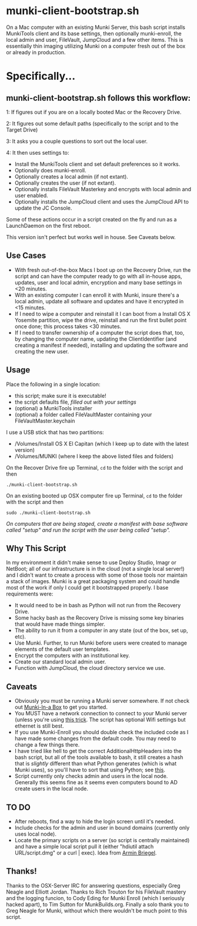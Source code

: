 # munki-client-bootstrap.sh
On a Mac computer with an existing Munki Server, this bash script installs MunkiTools client and its base settings, then optionally munki-enroll, the local admin and user, FileVault, JumpCloud and a few other items. This is essentially thin imaging utilizing Munki on a computer fresh out of the box or already in production.

# Specifically...
## munki-client-bootstrap.sh follows this workflow:

1: If figures out if you are on a locally booted Mac or the Recovery Drive.

2: It figures out some default paths (specifically to the script and to the Target Drive)

3: It asks you a couple questions to sort out the local user.

4: It then uses settings to:
- Install the MunkiTools client and set default preferences so it works.
- Optionally does munki-enroll.
- Optionally creates a local admin (if not extant).
- Optionally creates the user (if not extant).
- Optionally installs FileVault Masterkey and encrypts with local admin and user enabled.
- Optionally installs the JumpCloud client and uses the JumpCloud API to update the JC Console.

Some of these actions occur in a script created on the fly and run as a LaunchDaemon on the first reboot.

This version isn't perfect but works well in house. See Caveats below.

## Use Cases

- With fresh out-of-the-box Macs I boot up on the Recovery Drive, run the script and can have the computer ready to go with all in-house apps, updates, user and local admin, encryption and many base settings in <20 minutes.
- With an existing computer I can enroll it with Munki, insure there's a local admin, update all software and updates and have it encrypted in <15 minutes.
- If I need to wipe a computer and reinstall it I can boot from a Install OS X Yosemite partition, wipe the drive, reinstall and run the first bullet point once done; this process takes <30 minutes.
- If I need to transfer ownership of a computer the script does that, too, by changing the computer name, updating the ClientIdentifier (and creating a manifest if needed), installing and updating the software and creating the new user.

## Usage

Place the following in a single location:
- this script; make sure it is executable!
- the script defaults file, *filled out with your settings*
- (optional) a MunkiTools installer
- (optional) a folder called FileVaultMaster containing your FileVaultMaster.keychain

I use a USB stick that has two partitions:
- /Volumes/Install OS X El Capitan (which I keep up to date with the latest version)
- /Volumes/MUNKI (where I keep the above listed files and folders)

On the Recover Drive fire up Terminal, `cd` to the folder with the script and then

`./munki-client-bootstrap.sh`

On an existing booted up OSX computer fire up Terminal, `cd` to the folder with the script and then

`sudo ./munki-client-bootstrap.sh`

*On computers that are being staged, create a manifest with base software called "setup" and run the script with the user being called "setup".*

## Why This Script

In my environment it didn't make sense to use Deploy Studio, Imagr or NetBoot; all of our infrastructure is in the cloud (not a single local server!) and I didn't want to create a process with some of those tools nor maintain a stack of images. Munki is a great packaging system and could handle most of the work if only I could get it bootstrapped properly. I base requirements were:

- It would need to be in bash as Python will not run from the Recovery Drive.
- Some hacky bash as the Recovery Drive is missing some key binaries that would have made things simpler.
- The ability to run it from a computer in any state (out of the box, set up, etc).
- Use Munki. Further, to run Munki before users were created to manage elements of the default user templates.
- Encrypt the computers with an institutional key.
- Create our standard local admin user.
- Function with JumpCloud, the cloud directory service we use.

## Caveats

- Obviously you must be running a Munki server somewhere. If not check out [Munki-In-a Box](https://github.com/tbridge/munki-in-a-box) to get you started.
- You MUST have a network connection to connect to your Munki server (unless you're using [this trick](http://www.jaharmi.com/2015/07/21/munki_trials_with_a_local_repository). The script has optional Wifi settings but ethernet is still best.
- If you use Munki-Enroll you should double check the included code as I have made some changes from the default code. You may need to change a few things there.
- I have tried like hell to get the correct AdditionalHttpHeaders into the bash script, but all of the tools available to bash, it still creates a hash that is *slightly* different than what Python generates (which is what Munki uses), so you'll have to sort that using Python; see [this](https://github.com/munki/munki/wiki/Using-Basic-Authentication).
- Script currently only checks admin and users in the local node. Generally this seems fine as it seems even computers bound to AD create users in the local node.

## TO DO

- After reboots, find a way to hide the login screen until it's needed.
- Include checks for the admin and user in bound domains (currently only uses local node).
- Locate the primary scripts on a server (so script is centrally maintained) and have a simple local script pull it (either "hdiutil attach URL/script.dmg" or a curl | exec). Idea from [Armin Briegel](http://scriptingosx.com/2015/08/mount-a-dmg-off-a-web-server/).

## Thanks!

Thanks to the OSX-Server IRC for answering questions, especially Greg Neagle and Elliott Jordan. Thanks to Rich Trouton for his FileVault mastery and the logging funcion, to Cody Eding for Munki Enroll (which I seriously hacked apart), to Tim Sutton for MunkBuilds.org. Finally a solo thank you to Greg Neagle for Munki, without which there wouldn't be much point to this script.